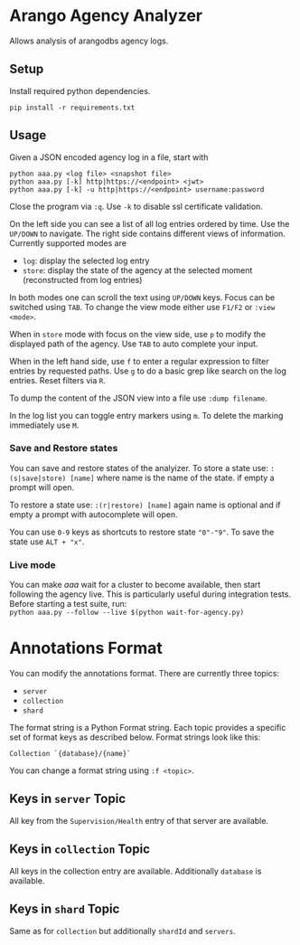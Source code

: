 # Arango Agency Analyzer

Allows analysis of arangodbs agency logs.

## Setup
Install required python dependencies. 
```
pip install -r requirements.txt
```

## Usage

Given a JSON encoded agency log in a file, start with
```
python aaa.py <log file> <snapshot file>
python aaa.py [-k] http|https://<endpoint> <jwt>
python aaa.py [-k] -u http|https://<endpoint> username:password
```
Close the program via `:q`. Use `-k` to disable ssl certificate validation.

On the left side you can see a list of all log entries ordered by time. Use the `UP/DOWN` to navigate.
The right side contains different views of information. Currently supported modes are

- `log`: display the selected log entry
- `store`: display the state of the agency at the selected moment (reconstructed from log entries)

In both modes one can scroll the text using `UP/DOWN` keys. Focus can be switched using `TAB`.
To change the view mode either use `F1/F2` or `:view <mode>`.

When in `store` mode with focus on the view side, use `p` to modify the displayed path
of the agency. Use `TAB` to auto complete your input.

When in the left hand side, use `f` to enter a regular expression to filter entries by requested paths.
Use `g` to do a basic grep like search on the log entries. Reset filters via `R`.

To dump the content of the JSON view into a file use `:dump filename`.

In the log list you can toggle entry markers using `m`. To delete the marking immediately use `M`.

### Save and Restore states

You can save and restore states of the analyizer. To store a state use:
`:(s|save|store) [name]`
where name is the name of the state. if empty a prompt will open.

To restore a state use:
`:(r|restore) [name]`
again name is optional and if empty a prompt with autocomplete will open.

You can use `0-9` keys as shortcuts to restore state `"0"-"9"`. To save the state
use `ALT + "x"`.

### Live mode

You can make _aaa_ wait for a cluster to become available, then start following the agency live. 
This is particularly useful during integration tests.  
Before starting a test suite, run:  
`python aaa.py --follow --live $(python wait-for-agency.py)` 

# Annotations Format

You can modify the annotations format. There are currently three topics:
- `server`
- `collection`
- `shard`

The format string is a Python Format string. Each topic provides a specific set
of format keys as described below. Format strings look like this:
```
Collection `{database}/{name}`
```

You can change a format string using `:f <topic>`.

## Keys in `server` Topic
All key from the `Supervision/Health` entry of that server are available.

## Keys in `collection` Topic
All keys in the collection entry are available. Additionally `database` is available.

## Keys in `shard` Topic
Same as for `collection` but additionally `shardId` and `servers`.
